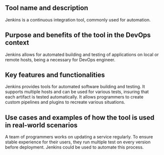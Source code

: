 ## Tool name and description
Jenkins is a continuous integration tool, commonly used for automation.

## Purpose and benefits of the tool in the DevOps context
Jenkins allows for automated building and testing of applications on local or remote hosts, being a necessary for DevOps engineer.

## Key features and functionalities
Jenkins provides tools for automated software building and testing. It supports multiple hosts and can be used for various tests, insuring that each artifact is tested automatically. It allows programmers to create custom pipelines and plugins to recreate various situations.

## Use cases and examples of how the tool is used in real-world scenarios
A team of programmers works on updating a service regularly. To ensure stable experience for their users, they run multiple test on every version before deployment. Jenkins could be used to automate this process.